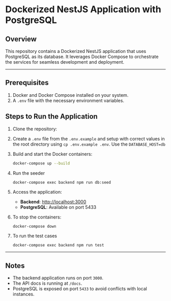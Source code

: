 
# Dockerized NestJS Application with PostgreSQL

## Overview
This repository contains a Dockerized NestJS application that uses PostgreSQL as its database. It leverages Docker Compose to orchestrate the services for seamless development and deployment.

---

## Prerequisites
1. Docker and Docker Compose installed on your system.
2. A `.env` file with the necessary environment variables.

## Steps to Run the Application

1. Clone the repository:

2. Create a `.env` file from the `.env.example` and setup with correct values in the root directory using `cp .env.example .env`. Use the `DATABASE_HOST=db`

3. Build and start the Docker containers:
   ```bash
   docker-compose up --build
   ```

4. Run the seeder
   ```
   docker-compose exec backend npm run db:seed
   ```

5. Access the application:
   - **Backend**: [http://localhost:3000](http://localhost:3000)
   - **PostgreSQL**: Available on port 5433

6. To stop the containers:
   ```bash
   docker-compose down
   ```

7. To run the test cases
   ```
   docker-compose exec backend npm run test
   ```

---

## Notes
- The backend application runs on port `3000`.
- The API docs is running at `/docs`.
- PostgreSQL is exposed on port `5433` to avoid conflicts with local instances.

